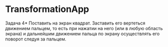 # TransformationApp
Задача 4*
Поставить на экран квадрат. Заставить его вертеться движением пальцем, то есть при нажатии на него (или в любую область экрана) и дальнейшим движением пальца по экрану осуществлять его поворот следуя за пальцем.

